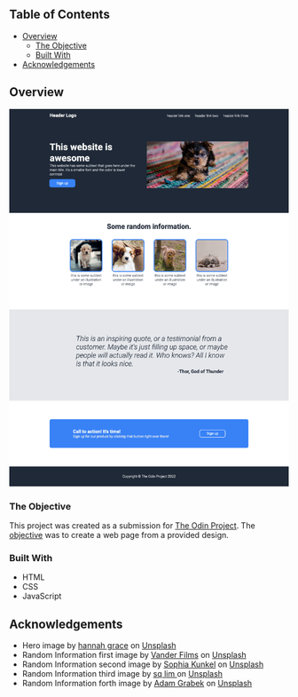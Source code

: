 ## Table of Contents

- [Overview](#overview)
  - [The Objective](#the-objective)
  - [Built With](#built-with)
- [Acknowledgements](#acknowledgements)

<!-- OVERVIEW -->

## Overview

![](./images/screenshot.png)

### The Objective

This project was created as a submission for [The Odin Project](https://www.theodinproject.com/). The [objective](https://www.theodinproject.com/paths/foundations/courses/foundations/lessons/landing-page) was to create a web page from a provided design.

### Built With

- HTML
- CSS
- JavaScript

## Acknowledgements

- Hero image by [hannah grace](https://unsplash.com/@oddityandgrace) on [Unsplash](https://unsplash.com/)
- Random Information first image by [Vander Films](https://unsplash.com/@vanderfilms) on [Unsplash](https://unsplash.com/)
- Random Information second image by [Sophia Kunkel](https://unsplash.com/@sophiakunkel) on [Unsplash](https://unsplash.com/)
- Random Information third image by [sq lim
  ](https://unsplash.com/@sql) on [Unsplash](https://unsplash.com/)
- Random Information forth image by [Adam Grabek](https://unsplash.com/@agmakonts) on [Unsplash](https://unsplash.com/)
